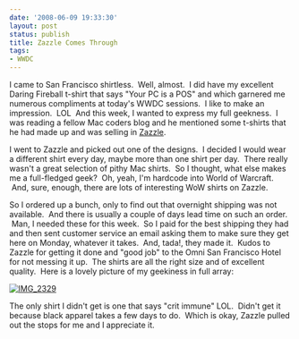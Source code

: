 ```yaml
---
date: '2008-06-09 19:33:30'
layout: post
status: publish
title: Zazzle Comes Through
tags:
- WWDC
---
```


I came to San Francisco shirtless.  Well, almost.  I did have my excellent Daring Fireball t-shirt that says "Your PC is a POS" and which garnered me numerous compliments at today's WWDC sessions.  I like to make an impression.  LOL  And this week, I wanted to express my full geekness.  I was reading a fellow Mac coders blog and he mentioned some t-shirts that he had made up and was selling in [Zazzle](http://www.zazzle.com).

I went to Zazzle and picked out one of the designs.  I decided I would wear a different shirt every day, maybe more than one shirt per day.  There really wasn't a great selection of pithy Mac shirts.  So I thought, what else makes me a full-fledged geek?  Oh, yeah, I'm hardcode into World of Warcraft.  And, sure, enough, there are lots of interesting WoW shirts on Zazzle.

So I ordered up a bunch, only to find out that overnight shipping was not available.  And there is usually a couple of days lead time on such an order.  Man, I needed these for this week.  So I paid for the best shipping they had and then sent customer service an email asking them to make sure they get here on Monday, whatever it takes.  And, tada!, they made it.  Kudos to Zazzle for getting it done and "good job" to the Omni San Francisco Hotel for not messing it up.  The shirts are all the right size and of excellent quality.  Here is a lovely picture of my geekiness in full array:

[![IMG_2329](http://farm4.static.flickr.com/3013/2566685108_3362573c83_t.jpg)](http://www.flickr.com/photos/62864711@N00/2566685108/) 

The only shirt I didn't get is one that says "crit immune" LOL.  Didn't get it because black apparel takes a few days to do.  Which is okay, Zazzle pulled out the stops for me and I appreciate it.
